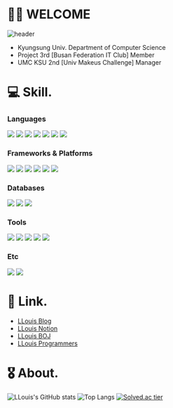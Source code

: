 # 👨‍💻 WELCOME

![header](https://capsule-render.vercel.app/api?type=waving&color=0:7FFFD4,100:1B1D1F&height=200&section=header&text=Shinui%20Oh(LLouis)&fontSize=60&animation=twinkling)
- Kyungsung Univ. Department of Computer Science
- Project 3rd [Busan Federation IT Club] Member
- UMC KSU 2nd [Univ Makeus Challenge] Manager

# 💻 Skill.
### Languages
<img src="https://img.shields.io/badge/C-111324?style=flat&logo=C&logoColor=white"/> <img src="https://img.shields.io/badge/C++-00599C?style=flat&logo=C%2B%2B&logoColor=white"/> <img src="https://img.shields.io/badge/Python-3776AB?style=flat&logo=Python&logoColor=white"/> <img src="https://img.shields.io/badge/Java-007396?style=flat&logo=Java&logoColor=white"/> <img src="https://img.shields.io/badge/JavaScript-F7DF1E?style=flat&logo=JavaScript&logoColor=white"/> <img src="https://img.shields.io/badge/HTML5-E34F26?style=flat&logo=HTML5&logoColor=white"/> <img src="https://img.shields.io/badge/CSS3-1572B6?style=flat&logo=CSS3&logoColor=white"/>

### Frameworks & Platforms
<img src="https://img.shields.io/badge/Spring-6DB33F?style=flat&logo=Spring&logoColor=white"/> <img src="https://img.shields.io/badge/Spring Boot-6DB33F?style=flat&logo=Spring Boot&logoColor=white"/> <img src="https://img.shields.io/badge/Spring Security-6DB33F?style=flat&logo=Spring Security&logoColor=white"/> <img src="https://img.shields.io/badge/JUnit5-25A162?style=flat&logo=JUnit5&logoColor=white"/> <img src="https://img.shields.io/badge/Django-092E20?style=flat&logo=Django&logoColor=white"/> <img src="https://img.shields.io/badge/Node.js-339933?style=flat&logo=Node.js&logoColor=white"/>

### Databases
<img src="https://img.shields.io/badge/MySQL-4479A1?style=flat&logo=MySQL&logoColor=white"/> <img src="https://img.shields.io/badge/Oracle-F80000?style=flat&logo=Oracle&logoColor=white"/> <img src="https://img.shields.io/badge/MariaDB-003545?style=flat&logo=MariaDB&logoColor=white"/>

### Tools
<img src="https://img.shields.io/badge/IntelliJ IDEA-000000?style=flat&logo=IntelliJ IDEA&logoColor=white"/> <img src="https://img.shields.io/badge/Visual Studio Code-007ACC?style=flat&logo=Visual Studio Code&logoColor=white"/> <img src="https://img.shields.io/badge/Visual Studio-5C2D91?style=flat&logo=Visual Studio&logoColor=white"/> <img src="https://img.shields.io/badge/Eclipse IDE-2C2255?style=flat&logo=Eclipse IDE&logoColor=white"/> <img src="https://img.shields.io/badge/Git-F05032?style=flat&logo=Git&logoColor=white"/>

### Etc
<img src="https://img.shields.io/badge/Amazon AWS-232F3E?style=flat&logo=Amazon AWS&logoColor=white"/> <img src="https://img.shields.io/badge/Apache Tomcat-F8DC75?style=flat&logo=Apache Tomcat&logoColor=white"/>

# 🔗 Link.
- [LLouis Blog](https://blog.naver.com/llouis_0622)
- [LLouis Notion](https://www.notion.so/llouis/Shinui-Oh-Resume-c9cc3ee042c84dc69f3a034582f01632)
- [LLouis BOJ](https://www.acmicpc.net/user/louis0622)
- [LLouis Programmers](https://programmers.co.kr/pr/llouis)

# 🎖️ About.
![LLouis's GitHub stats](https://github-readme-stats.vercel.app/api?username=Shinui-Oh&show_icons=true&theme=radical) 
![Top Langs](https://github-readme-stats.vercel.app/api/top-langs/?username=Shinui-Oh&layout=compact&theme=tokyonight) 
[![Solved.ac tier](http://mazassumnida.wtf/api/v2/generate_badge?boj=louis0622)](https://solved.ac/louis0622)
